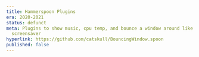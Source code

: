```yaml
---
title: Hammerspoon Plugins
era: 2020-2021
status: defunct
meta: Plugins to show music, cpu temp, and bounce a window around like a DVD
  screensaver
hyperlink: https://github.com/catskull/BouncingWindow.spoon
published: false
---
```

